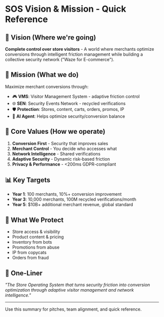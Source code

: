 # SOS Vision & Mission - Quick Reference

## 🌟 Vision (Where we're going)
**Complete control over store visitors** - A world where merchants optimize conversions through intelligent friction management while building a collective security network ("Waze for E-commerce").

## 🎯 Mission (What we do)
Maximize merchant conversions through:
- 🎮 **VMS**: Visitor Management System - adaptive friction control
- 🌐 **SEN**: Security Events Network - recycled verifications
- 🛡️ **Protection**: Stores, content, carts, orders, promos, IP
- 🤖 **AI Agent**: Helps optimize security/conversion balance

## 💎 Core Values (How we operate)
1. **Conversion First** - Security that improves sales
2. **Merchant Control** - You decide who accesses what
3. **Network Intelligence** - Shared verifications
4. **Adaptive Security** - Dynamic risk-based friction
5. **Privacy & Performance** - <200ms GDPR-compliant

## 📊 Key Targets
- **Year 1**: 100 merchants, 10%+ conversion improvement
- **Year 3**: 10,000 merchants, 100M recycled verifications/month
- **Year 5**: $10B+ additional merchant revenue, global standard

## 🎯 What We Protect
- Store access & visibility
- Product content & pricing
- Inventory from bots
- Promotions from abuse
- IP from copycats
- Orders from fraud

## 🎨 One-Liner
*"The Store Operating System that turns security friction into conversion optimization through adaptive visitor management and network intelligence."*

---
Use this summary for pitches, team alignment, and quick reference.